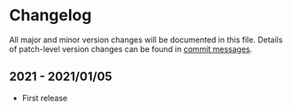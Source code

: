 # Changelog
All major and minor version changes will be documented in this file. Details of
patch-level version changes can be found in [commit messages](../../commits/master).


## 2021 - 2021/01/05
- First release
